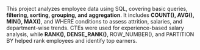 This project analyzes employee data using SQL, covering basic queries, **filtering, sorting, grouping, and aggregation**. It includes **COUNT(), AVG(), MIN(), MAX()**, and WHERE conditions to assess attrition, salaries, and department-wise trends. CTEs were used for experience-based salary analysis, while **RANK(), DENSE_RANK()**, ROW_NUMBER(), and PARTITION BY helped rank employees and identify top earners. 
